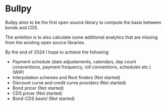 # Bullpy

Bullpy aims to be the first open source library to compute the basis between bonds and CDS. 

The ambition is to also calculate some additional analytics that are missing from the existing open source libraries.

By the end of 2024 I hope to achieve the following:
* Payment schedule (date adjustements, calendars, day count coneventions, payment frequency, roll conventions, schedules etc.) (WIP)
* Interpolation schemes and Root finders (Not started)
* Discount curve and credit curve providers (Not started)
* Bond pricer (Not started)
* CDS pricer (Not started)
* Bond-CDS basis! (Not started)


